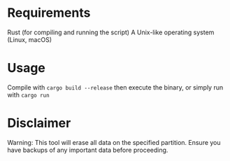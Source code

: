 # Requirements
Rust (for compiling and running the script)
A Unix-like operating system (Linux, macOS)
    
# Usage 
Compile with `cargo build --release` then execute the binary, or simply run with `cargo run`
    
# Disclaimer
Warning: This tool will erase all data on the specified partition. Ensure you have backups of any important data before proceeding.
